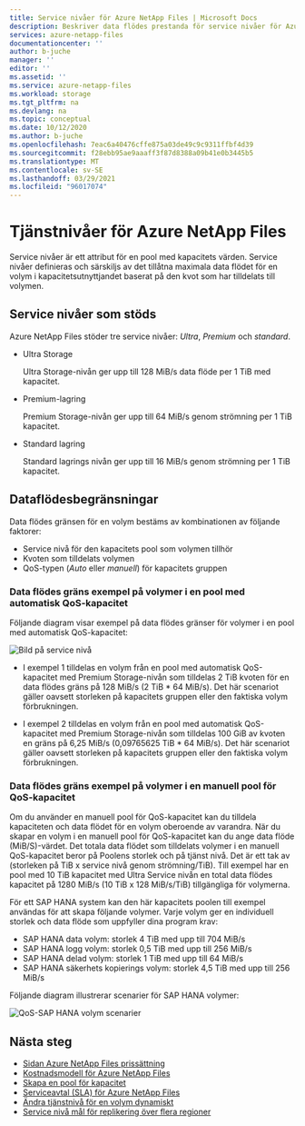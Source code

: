 ```yaml
---
title: Service nivåer för Azure NetApp Files | Microsoft Docs
description: Beskriver data flödes prestanda för service nivåer för Azure NetApp Files.
services: azure-netapp-files
documentationcenter: ''
author: b-juche
manager: ''
editor: ''
ms.assetid: ''
ms.service: azure-netapp-files
ms.workload: storage
ms.tgt_pltfrm: na
ms.devlang: na
ms.topic: conceptual
ms.date: 10/12/2020
ms.author: b-juche
ms.openlocfilehash: 7eac6a40476cffe875a03de49c9c9311ffbf4d39
ms.sourcegitcommit: f28ebb95ae9aaaff3f87d8388a09b41e0b3445b5
ms.translationtype: MT
ms.contentlocale: sv-SE
ms.lasthandoff: 03/29/2021
ms.locfileid: "96017074"
---
```

# <a name="service-levels-for-azure-netapp-files"></a>Tjänstnivåer för Azure NetApp Files
Service nivåer är ett attribut för en pool med kapacitets värden. Service nivåer definieras och särskiljs av det tillåtna maximala data flödet för en volym i kapacitetsutnyttjandet baserat på den kvot som har tilldelats till volymen.

## <a name="supported-service-levels"></a>Service nivåer som stöds

Azure NetApp Files stöder tre service nivåer: *Ultra*, *Premium* och *standard*. 

* <a name="Ultra"></a>Ultra Storage

    Ultra Storage-nivån ger upp till 128 MiB/s data flöde per 1 TiB med kapacitet. 

* <a name="Premium"></a>Premium-lagring

    Premium Storage-nivån ger upp till 64 MiB/s genom strömning per 1 TiB kapacitet. 

* <a name="Standard"></a>Standard lagring

    Standard lagrings nivån ger upp till 16 MiB/s genom strömning per 1 TiB kapacitet.

## <a name="throughput-limits"></a>Dataflödesbegränsningar

Data flödes gränsen för en volym bestäms av kombinationen av följande faktorer:
* Service nivå för den kapacitets pool som volymen tillhör
* Kvoten som tilldelats volymen  
* QoS-typen (*Auto* eller *manuell*) för kapacitets gruppen  

### <a name="throughput-limit-examples-of-volumes-in-an-auto-qos-capacity-pool"></a>Data flödes gräns exempel på volymer i en pool med automatisk QoS-kapacitet

Följande diagram visar exempel på data flödes gränser för volymer i en pool med automatisk QoS-kapacitet:

![Bild på service nivå](../media/azure-netapp-files/azure-netapp-files-service-levels.png)

* I exempel 1 tilldelas en volym från en pool med automatisk QoS-kapacitet med Premium Storage-nivån som tilldelas 2 TiB kvoten för en data flödes gräns på 128 MiB/s (2 TiB * 64 MiB/s). Det här scenariot gäller oavsett storleken på kapacitets gruppen eller den faktiska volym förbrukningen.

* I exempel 2 tilldelas en volym från en pool med automatisk QoS-kapacitet med Premium Storage-nivån som tilldelas 100 GiB av kvoten en gräns på 6,25 MiB/s (0,09765625 TiB * 64 MiB/s). Det här scenariot gäller oavsett storleken på kapacitets gruppen eller den faktiska volym förbrukningen.

### <a name="throughput-limit-examples-of-volumes-in-a-manual-qos-capacity-pool"></a>Data flödes gräns exempel på volymer i en manuell pool för QoS-kapacitet 

Om du använder en manuell pool för QoS-kapacitet kan du tilldela kapaciteten och data flödet för en volym oberoende av varandra. När du skapar en volym i en manuell pool för QoS-kapacitet kan du ange data flöde (MiB/S)-värdet. Det totala data flödet som tilldelats volymer i en manuell QoS-kapacitet beror på Poolens storlek och på tjänst nivå. Det är ett tak av (storleken på TiB x service nivå genom strömning/TiB). Till exempel har en pool med 10 TiB kapacitet med Ultra Service nivån en total data flödes kapacitet på 1280 MiB/s (10 TiB x 128 MiB/s/TiB) tillgängliga för volymerna.

För ett SAP HANA system kan den här kapacitets poolen till exempel användas för att skapa följande volymer. Varje volym ger en individuell storlek och data flöde som uppfyller dina program krav:

* SAP HANA data volym: storlek 4 TiB med upp till 704 MiB/s
* SAP HANA logg volym: storlek 0,5 TiB med upp till 256 MiB/s
* SAP HANA delad volym: storlek 1 TiB med upp till 64 MiB/s
* SAP HANA säkerhets kopierings volym: storlek 4,5 TiB med upp till 256 MiB/s

Följande diagram illustrerar scenarier för SAP HANA volymer:

![QoS-SAP HANA volym scenarier](../media/azure-netapp-files/qos-sap-hana-volume-scenarios.png) 

## <a name="next-steps"></a>Nästa steg

- [Sidan Azure NetApp Files prissättning](https://azure.microsoft.com/pricing/details/storage/netapp/)
- [Kostnadsmodell för Azure NetApp Files](azure-netapp-files-cost-model.md) 
- [Skapa en pool för kapacitet](azure-netapp-files-set-up-capacity-pool.md)
- [Serviceavtal (SLA) för Azure NetApp Files](https://azure.microsoft.com/support/legal/sla/netapp/)
- [Ändra tjänstnivå för en volym dynamiskt](dynamic-change-volume-service-level.md) 
- [Service nivå mål för replikering över flera regioner](cross-region-replication-introduction.md#service-level-objectives)
